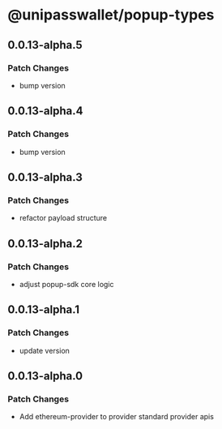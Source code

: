 # @unipasswallet/popup-types

## 0.0.13-alpha.5

### Patch Changes

- bump version

## 0.0.13-alpha.4

### Patch Changes

- bump version

## 0.0.13-alpha.3

### Patch Changes

- refactor payload structure

## 0.0.13-alpha.2

### Patch Changes

- adjust popup-sdk core logic

## 0.0.13-alpha.1

### Patch Changes

- update version

## 0.0.13-alpha.0

### Patch Changes

- Add ethereum-provider to provider standard provider apis
